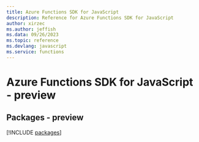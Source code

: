 ```yaml
---
title: Azure Functions SDK for JavaScript
description: Reference for Azure Functions SDK for JavaScript
author: xirzec
ms.author: jeffish
ms.data: 09/26/2023
ms.topic: reference
ms.devlang: javascript
ms.service: functions
---
```

# Azure Functions SDK for JavaScript - preview
## Packages - preview
[!INCLUDE [packages](functions-index.md)]
